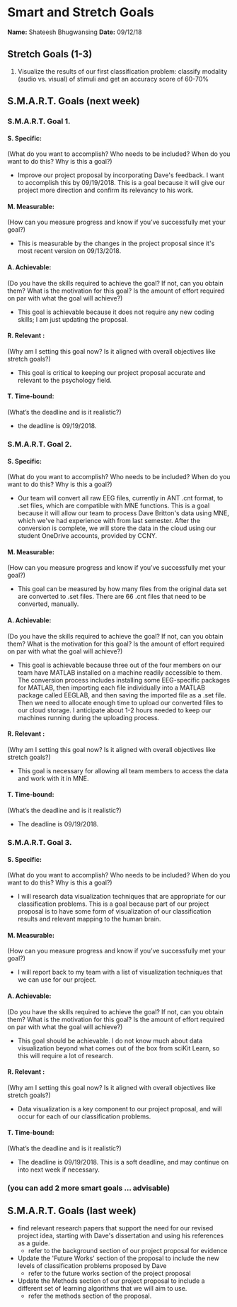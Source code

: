 # Smart and Stretch Goals

**Name:** Shateesh Bhugwansing
**Date:** 09/12/18

## Stretch Goals (1-3)

1. Visualize the results of our first classification problem: classify modality (audio vs. visual) of stimuli and get an accuracy score of 60-70%


## S.M.A.R.T. Goals (next week)
### S.M.A.R.T. Goal 1.

#### S. Specific: 
(What do you want to accomplish? Who needs to be included? When do you want to do this? Why is this a goal?)
* Improve our project proposal by incorporating Dave's feedback. I want to accomplish this by 09/19/2018. This is a goal because it will give our project more direction and confirm its relevancy to his work. 

#### M. Measurable: 
(How can you measure progress and know if you’ve successfully met your goal?)
* This is measurable by the changes in the project proposal since it's most recent version on 09/13/2018. 

#### A. Achievable: 
(Do you have the skills required to achieve the goal? If not, can you obtain them? What is the motivation for this goal? Is the amount of effort required on par with what the goal will achieve?)
* This goal is achievable because it does not require any new coding skills; I am just updating the proposal. 

#### R. Relevant :
(Why am I setting this goal now? Is it aligned with overall objectives like stretch goals?)
* This goal is critical to keeping our project proposal accurate and relevant to the psychology field. 

#### T. Time-bound: 
(What’s the deadline and is it realistic?)
* the deadline is 09/19/2018. 

### S.M.A.R.T. Goal 2.

#### S. Specific: 
(What do you want to accomplish? Who needs to be included? When do you want to do this? Why is this a goal?)
* Our team will convert all raw EEG files, currently in ANT .cnt format, to .set files, which are compatible with MNE functions. This is a goal because it will allow our team to process Dave Britton's data using MNE, which we've had experience with from last semester. After the conversion is complete, we will store the data in the cloud using our student OneDrive accounts, provided by CCNY. 

#### M. Measurable: 
(How can you measure progress and know if you’ve successfully met your goal?)
* This goal can be measured by how many files from the original data set are converted to .set files. There are 66 .cnt files that need to be converted, manually.

#### A. Achievable: 
(Do you have the skills required to achieve the goal? If not, can you obtain them? What is the motivation for this goal? Is the amount of effort required on par with what the goal will achieve?)
* This goal is achievable because three out of the four members on our team have MATLAB installed on a machine readily accessible to them. The conversion process includes installing some EEG-specific packages for MATLAB, then importing each file individually into a MATLAB package called EEGLAB, and then saving the imported file as a .set file. Then we need to allocate enough time to upload our converted files to our cloud storage. I anticipate about 1-2 hours needed to keep our machines running during the uploading process. 

#### R. Relevant :
(Why am I setting this goal now? Is it aligned with overall objectives like stretch goals?)
* This goal is necessary for allowing all team members to access the data and work with it in MNE. 

#### T. Time-bound: 
(What’s the deadline and is it realistic?)
* The deadline is 09/19/2018.  

### S.M.A.R.T. Goal 3.

#### S. Specific: 
(What do you want to accomplish? Who needs to be included? When do you want to do this? Why is this a goal?)
* I will research data visualization techniques that are appropriate for our classification problems. This is a goal because part of our project proposal is to have some form of visualization of our classification results and relevant mapping to the human brain. 

#### M. Measurable: 
(How can you measure progress and know if you’ve successfully met your goal?)
* I will report back to my team with a list of visualization techniques that we can use for our project. 

#### A. Achievable: 
(Do you have the skills required to achieve the goal? If not, can you obtain them? What is the motivation for this goal? Is the amount of effort required on par with what the goal will achieve?)
* This goal should be achievable. I do not know much about data visualization beyond what comes out of the box from sciKit Learn, so this will require a lot of research. 

#### R. Relevant :
(Why am I setting this goal now? Is it aligned with overall objectives like stretch goals?)
* Data visualization is a key component to our project proposal, and will occur for each of our classification problems. 

#### T. Time-bound: 
(What’s the deadline and is it realistic?)
* The deadline is 09/19/2018. This is a soft deadline, and may continue on into next week if necessary. 

### (you can add 2 more smart goals ... advisable)

## S.M.A.R.T. Goals (last week)

* find relevant research papers that support the need for our revised project idea, starting with Dave's dissertation and using his references as a guide.
    - refer to the background section of our project proposal for evidence 
* Update the 'Future Works' section of the proposal to include the new levels of classification problems proposed by Dave 
    - refer to the future works section of the project proposal 
* Update the Methods section of our project proposal to include a different set of learning algorithms that we will aim to use. 
    - refer the methods section of the proposal. 